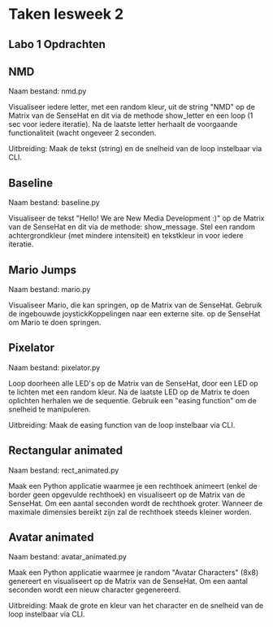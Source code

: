 # Taken lesweek 2
## Labo 1 Opdrachten

## NMD
Naam bestand: nmd.py

Visualiseer iedere letter, met een random kleur, uit de string "NMD" op de Matrix van de SenseHat en dit via de methode show_letter en een loop (1 sec voor iedere iteratie). Na de laatste letter herhaalt de voorgaande functionaliteit (wacht ongeveer 2 seconden.

Uitbreiding: Maak de tekst (string) en de snelheid van de loop instelbaar via CLI.

## Baseline
Naam bestand: baseline.py

Visualiseer de tekst "Hello! We are New Media Development :)" op de Matrix van de SenseHat en dit via de methode: show_message. Stel een random achtergrondkleur (met mindere intensiteit) en tekstkleur in voor iedere iteratie.

## Mario Jumps
Naam bestand: mario.py

Visualiseer Mario, die kan springen, op de Matrix van de SenseHat. Gebruik de ingebouwde joystickKoppelingen naar een externe site. op de SenseHat om Mario te doen springen.

## Pixelator
Naam bestand: pixelator.py

Loop doorheen alle LED's op de Matrix van de SenseHat, door een LED op te lichten met een random kleur. Na de laatste LED op de Matrix te doen oplichten herhalen we de sequentie. Gebruik een "easing function" om de snelheid te manipuleren.

Uitbreiding: Maak de easing function van de loop instelbaar via CLI.

## Rectangular animated
Naam bestand: rect_animated.py

Maak een Python applicatie waarmee je een rechthoek animeert (enkel de border geen opgevulde rechthoek) en visualiseert op de Matrix van de SenseHat. Om een aantal seconden wordt de rechthoek groter. Wanneer de maximale dimensies bereikt zijn zal de rechthoek steeds kleiner worden.

## Avatar animated 
Naam bestand: avatar_animated.py

Maak een Python applicatie waarmee je random "Avatar Characters" (8x8) genereert en visualiseert op de Matrix van de SenseHat. Om een aantal seconden wordt een nieuw character gegenereerd.

Uitbreiding: Maak de grote en kleur van het character en de snelheid van de loop instelbaar via CLI.
